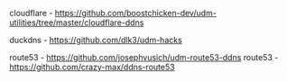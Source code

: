 cloudflare - https://github.com/boostchicken-dev/udm-utilities/tree/master/cloudflare-ddns

duckdns - https://github.com/dlk3/udm-hacks

route53 - https://github.com/josephvusich/udm-route53-ddns
route53 - https://github.com/crazy-max/ddns-route53